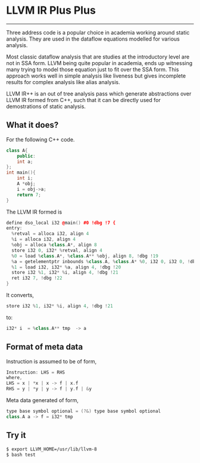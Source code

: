 # LLVM IR Plus Plus
---

Three address code is a popular choice in academia working around static analysis. They are used in the dataflow equations modelled for various analysis.

Most classic dataflow analysis that are studies at the introductory level are not in SSA form. LLVM being quite popular in academia, ends up witnessing many trying to model those equation just to fit over the SSA form. This approach works well in simple analysis like liveness but gives incomplete results for complex analysis like alias analysis.

LLVM IR++ is an out of tree analysis pass which generate abstractions over LLVM IR formed from C++, such that it can be directly used for demostrations of static analysis.


## What it does?

For the following C++ code.
```cpp
class A{
	public:
	int a;
};
int main(){
	int i;
	A *obj;
	i = obj->a; 
	return 7;
}
```
The LLVM IR formed is
```cpp
define dso_local i32 @main() #0 !dbg !7 {
entry:
  %retval = alloca i32, align 4
  %i = alloca i32, align 4
  %obj = alloca %class.A*, align 8
  store i32 0, i32* %retval, align 4
  %0 = load %class.A*, %class.A** %obj, align 8, !dbg !19
  %a = getelementptr inbounds %class.A, %class.A* %0, i32 0, i32 0, !dbg !20
  %1 = load i32, i32* %a, align 4, !dbg !20
  store i32 %1, i32* %i, align 4, !dbg !21
  ret i32 7, !dbg !22
}
```

It converts,
```c
store i32 %1, i32* %i, align 4, !dbg !21
```
to:
```cpp
i32* i  = %class.A** tmp  -> a
```

## Format of meta data

Instruction is assumed to be of form,
```cpp
Instruction: LHS = RHS
where,
LHS = x | *x | x -> f | x.f
RHS = y | *y | y -> f | y.f | &y
```
Meta data generated of form,
```cpp
type base symbol optional = (?&) type base symbol optional
class.A a -> f = i32* tmp
```

## Try it

```sh
$ export LLVM_HOME=/usr/lib/llvm-8 
$ bash test
```
